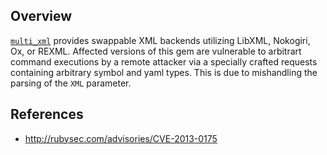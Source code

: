 ## Overview
[`multi_xml`](https://rubygems.org/gems/multi_xml) provides swappable XML backends utilizing LibXML, Nokogiri, Ox, or REXML.
Affected versions of this gem are vulnerable to arbitrart command executions by a remote attacker via a specially crafted requests containing arbitrary symbol and yaml types. This is due to mishandling the parsing of the `XML` parameter.

## References
- http://rubysec.com/advisories/CVE-2013-0175
